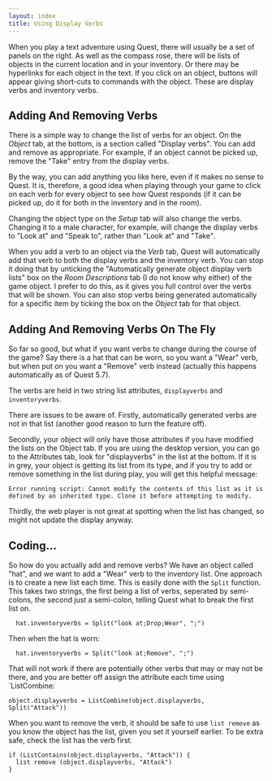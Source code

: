 ```yaml
---
layout: index
title: Using Display Verbs
---
```


When you play a text adventure using Quest, there will usually be a set of panels on the right. As well as the compass rose, there will be lists of objects in the current location and in your inventory. Or there may be hyperlinks for each object in the text. If you click on an object, buttons will appear giving short-cuts to commands with the object. These are display verbs and inventory verbs.


Adding And Removing Verbs
-------------------------

There is a simple way to change the list of verbs for an object. On the _Object_ tab, at the bottom, is a section called "Display verbs". You can add and remove as appropriate. For example, if an object cannot be picked up, remove the "Take" entry from the display verbs.

By the way, you can add anything you like here, even if it makes no sense to Quest. It is, therefore, a good idea when playing through your game to click on each verb for every object to see how Quest responds (if it can be picked up, do it for both in the inventory and in the room).

Changing the object type on the _Setup_ tab will also change the verbs. Changing it to a male character, for example, will change the display verbs to "Look at" and "Speak to", rather than "Look at" and "Take".

When you add a verb to an object via the _Verb_ tab, Quest will automatically add that verb to both the display verbs and the inventory verb. You can stop it doing that by unticking the "Automatically generate object display verb lists" box on the _Room Descriptions_ tab (I do not know why either) of the game object. I prefer to do this, as it gives you full control over the verbs that will be shown. You can also stop verbs being generated automatically for a specific item by ticking the box on the _Object_ tab for that object.


Adding And Removing Verbs On The Fly
------------------------------------

So far so good, but what if you want verbs to change during the course of the game? Say there is a hat that can be worn, so you want a "Wear" verb, but when put on you want a "Remove" verb instead (actually this happens automatically as of Quest 5.7).

The verbs are held in two string list attributes, `displayverbs` and `inventoryverbs`.

There are issues to be aware of. Firstly, automatically generated verbs are not in that list (another good reason to turn the feature off).

Secondly, your object will only have those attributes if you have modified the lists on the Object tab. If you are using the desktop version, you can go to the Attributes tab, look for "displayverbs" in the list at the bottom. If it is in grey, your object is getting its list from its type, and if you try to add or remove something in the list during play, you will get this helpful message:

```
Error running script: Cannot modify the contents of this list as it is defined by an inherited type. Clone it before attempting to modify.
```

Thirdly, the web player is not great at spotting when the list has changed, so might not update the display anyway.



Coding...
---------

So how do you actually add and remove verbs? We have an object called "hat", and we want to add a "Wear" verb to the inventory list. One approach is to create a new list each time. This is easily done with the `Split` function. This takes two strings, the first being a list of verbs, seperated by semi-colons, the second just a semi-colon, telling Quest what to break the first list on.

```
  hat.inventoryverbs = Split("look at;Drop;Wear", ";")
```

Then when the hat is worn:

```
  hat.inventoryverbs = Split("look at;Remove", ";")
```

That will not work if there are potentially other verbs that may or may not be there, and you are better off assign the attribute each time using `ListCombine:

```
object.displayverbs = ListCombine(object.displayverbs, Split("Attack"))
```

When you want to remove the verb, it should be safe to use `list remove` as you know the object has the list, given you set it yourself earlier. To be extra safe, check the list has the verb first.

```
if (ListContains(object.displayverbs, "Attack")) {
  list remove (object.displayverbs, "Attack")
}
```